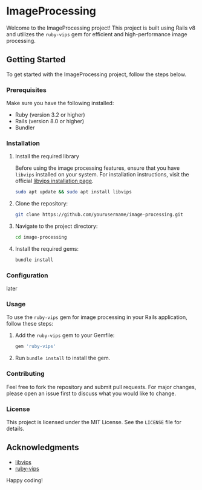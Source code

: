 # ImageProcessing

Welcome to the ImageProcessing project! This project is built using Rails v8 and utilizes the `ruby-vips` gem for efficient and high-performance image processing.

## Getting Started

To get started with the ImageProcessing project, follow the steps below.

### Prerequisites

Make sure you have the following installed:

- Ruby (version 3.2 or higher)
- Rails (version 8.0 or higher)
- Bundler

### Installation

1. Install the required library

    Before using the image processing features, ensure that you have `libvips` installed on your system. For installation instructions, visit the official [libvips installation page](https://libvips.github.io/libvips/install.html).

    ```bash
    sudo apt update && sudo apt install libvips
    ```

2. Clone the repository:

    ```bash
    git clone https://github.com/yourusername/image-processing.git
    ```

3. Navigate to the project directory:

    ```bash
    cd image-processing
    ```

4. Install the required gems:

    ```bash
    bundle install
    ```

### Configuration
later
### Usage

To use the `ruby-vips` gem for image processing in your Rails application, follow these steps:

1. Add the `ruby-vips` gem to your Gemfile:

    ```ruby
    gem 'ruby-vips'
    ```

2. Run `bundle install` to install the gem.

### Contributing

Feel free to fork the repository and submit pull requests. For major changes, please open an issue first to discuss what you would like to change.

### License

This project is licensed under the MIT License. See the `LICENSE` file for details.

## Acknowledgments

- [libvips](https://libvips.github.io/libvips/)
- [ruby-vips](https://github.com/libvips/ruby-vips)

Happy coding!
